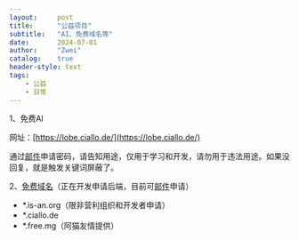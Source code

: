 ```yaml
---
layout:     post
title:      "公益项目"
subtitle:   "AI、免费域名等"
date:       2024-07-01
author:     "Zwei"
catalog:    true
header-style: text
tags:
    - 公益
    - 日常
---
```




1、免费AI

网址：[https://lobe.ciallo.de/](https://lobe.ciallo.de/) 

通过[邮件](mailto:post@zwei.de.eu.org)申请密码，请告知用途，仅用于学习和开发，请勿用于违法用途。如果没回复，就是触发关键词屏蔽了。



2、[免费域名](https://libredev.is-an.org)（正在开发申请后端，目前可[邮件](mailto:post@zwei.de.eu.org)申请）

+ *.is-an.org（限非营利组织和开发者申请）
+ *.ciallo.de
+ *.free.mg（阿猫友情提供）

